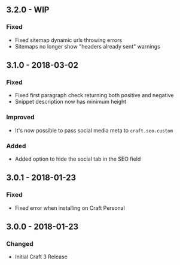 ## 3.2.0 - WIP
### Fixed
- Fixed sitemap dynamic urls throwing errors
- Sitemaps no longer show "headers already sent" warnings 

## 3.1.0 - 2018-03-02
### Fixed
- Fixed first paragraph check returning both positive and negative
- Snippet description now has minimum height

### Improved
- It's now possible to pass social media meta to `craft.seo.custom`

### Added
- Added option to hide the social tab in the SEO field

## 3.0.1 - 2018-01-23
### Fixed
- Fixed error when installing on Craft Personal

## 3.0.0 - 2018-01-23
### Changed
- Initial Craft 3 Release

